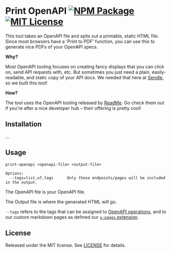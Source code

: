 # Print OpenAPI [![NPM Package](https://img.shields.io/npm/v/print-openapi)](https://www.npmjs.com/package/print-openapi) [![MIT License](https://img.shields.io/npm/l/print-openapi)](./LICENSE)

This tool takes an OpenAPI file and spits out a printable, static HTML file. Since most browsers have a 'Print to PDF' function, you can use this to generate nice PDFs of your OpenAPI specs.

**Why?**

Most OpenAPI tooling focuses on creating fancy displays that you can click on, send API requests with, etc. But sometimes you just need a plain, easily-readable, and static copy of your API docs. We needed that here at [Sendle](https://www.sendle.com/), so we built this tool!

**How?**

The tool uses the OpenAPI tooling released by [ReadMe](https://github.com/readmeio). Go check them out if you're after a nice developer hub – their offering is pretty cool!

## Installation

...

## Usage

```
print-openapi <openapi-file> <output-file>

Options:
  --tags=list,of,tags      Only these endpoints/pages will be included in the output.
```

The OpenAPI file is your OpenAPI file.

The Output file is where the generated HTML will go.

`--tags` refers to the tags that can be assigned to [OpenAPI operations](https://spec.openapis.org/oas/v3.1.0#operation-object), and to our custom markdown pages as defined our [`x-pages` extension](openapi-extensions.md).

## License

Released under the MIT license. See [LICENSE](./LICENSE) for details.
